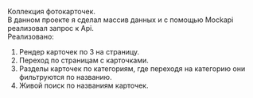 Коллекция фотокарточек.   
В данном проекте я сделал массив данных и с помощью Mockapi реализовал запрос к Api.    
Реализовано:    
1. Рендер карточек по 3 на страницу.    
2. Переход по страницам с карточками.    
3. Разделы карточек по категориям, где переходя на категорию они фильтруются по названию.    
4. Живой поиск по названиям карточек.    

